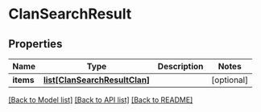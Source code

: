 # ClanSearchResult

## Properties
Name | Type | Description | Notes
------------ | ------------- | ------------- | -------------
**items** | [**list[ClanSearchResultClan]**](ClanSearchResultClan.md) |  | [optional] 

[[Back to Model list]](../README.md#documentation-for-models) [[Back to API list]](../README.md#documentation-for-api-endpoints) [[Back to README]](../README.md)

